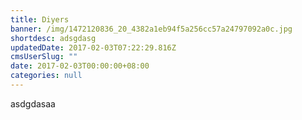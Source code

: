 ```yaml
---
title: Diyers
banner: /img/1472120836_20_4382a1eb94f5a256cc57a24797092a0c.jpg
shortdesc: adsgdasg
updatedDate: 2017-02-03T07:22:29.816Z
cmsUserSlug: ""
date: 2017-02-03T00:00:00+08:00
categories: null
---
```


asdgdasaa